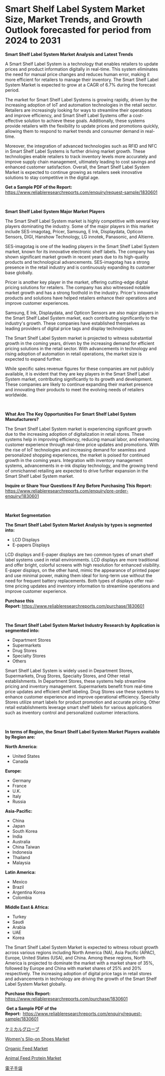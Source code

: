 <p><h1>Smart Shelf Label System Market Size, Market Trends, and Growth Outlook forecasted for period from 2024 to 2031</h1></p><p><strong>Smart Shelf Label System Market Analysis and Latest Trends</strong></p>
<p><p>A Smart Shelf Label System is a technology that enables retailers to update prices and product information digitally in real-time. This system eliminates the need for manual price changes and reduces human error, making it more efficient for retailers to manage their inventory. The Smart Shelf Label System Market is expected to grow at a CAGR of 6.7% during the forecast period.</p><p>The market for Smart Shelf Label Systems is growing rapidly, driven by the increasing adoption of IoT and automation technologies in the retail sector. Retailers are increasingly looking for ways to streamline their operations and improve efficiency, and Smart Shelf Label Systems offer a cost-effective solution to achieve these goals. Additionally, these systems provide retailers with the flexibility to update prices and promotions quickly, allowing them to respond to market trends and consumer demand in real-time.</p><p>Moreover, the integration of advanced technologies such as RFID and NFC in Smart Shelf Label Systems is further driving market growth. These technologies enable retailers to track inventory levels more accurately and improve supply chain management, ultimately leading to cost savings and enhanced customer satisfaction. Overall, the Smart Shelf Label System Market is expected to continue growing as retailers seek innovative solutions to stay competitive in the digital age.</p></p>
<p><strong>Get a Sample PDF of the Report:&nbsp;</strong> <a href="https://www.reliableresearchreports.com/enquiry/request-sample/1830601">https://www.reliableresearchreports.com/enquiry/request-sample/1830601</a></p>
<p>&nbsp;</p>
<p><strong>Smart Shelf Label System Major Market Players</strong></p>
<p><p>The Smart Shelf Label System market is highly competitive with several key players dominating the industry. Some of the major players in this market include SES-imagotag, Pricer, Samsung, E Ink, Displaydata, Opticon Sensors, DIGI, Hanshow Technology, LG innotek, Panasonic, and Altierre.</p><p>SES-imagotag is one of the leading players in the Smart Shelf Label System market, known for its innovative electronic shelf labels. The company has shown significant market growth in recent years due to its high-quality products and technological advancements. SES-imagotag has a strong presence in the retail industry and is continuously expanding its customer base globally.</p><p>Pricer is another key player in the market, offering cutting-edge digital pricing solutions for retailers. The company has also witnessed notable market growth and has a strong foothold in the industry. Pricer's innovative products and solutions have helped retailers enhance their operations and improve customer experiences.</p><p>Samsung, E Ink, Displaydata, and Opticon Sensors are also major players in the Smart Shelf Label System market, each contributing significantly to the industry's growth. These companies have established themselves as leading providers of digital price tags and display technologies.</p><p>The Smart Shelf Label System market is projected to witness substantial growth in the coming years, driven by the increasing demand for efficient pricing solutions in the retail sector. With advancements in technology and rising adoption of automation in retail operations, the market size is expected to expand further.</p><p>While specific sales revenue figures for these companies are not publicly available, it is evident that they are key players in the Smart Shelf Label System market, contributing significantly to its growth and development. These companies are likely to continue expanding their market presence and innovating their products to meet the evolving needs of retailers worldwide.</p></p>
<p>&nbsp;</p>
<p><strong>What Are The Key Opportunities For Smart Shelf Label System Manufacturers?</strong></p>
<p><p>The Smart Shelf Label System market is experiencing significant growth due to the increasing adoption of digitalization in retail stores. These systems help in improving efficiency, reducing manual labor, and enhancing customer experience through real-time price updates and promotions. With the rise of IoT technologies and increasing demand for seamless and personalized shopping experiences, the market is poised for continued growth in the coming years. Integration with inventory management systems, advancements in e-ink display technology, and the growing trend of omnichannel retailing are expected to drive further expansion in the Smart Shelf Label System market.</p></p>
<p><strong>Inquire or Share Your Questions If Any Before Purchasing This Report:</strong> <a href="https://www.reliableresearchreports.com/enquiry/pre-order-enquiry/1830601">https://www.reliableresearchreports.com/enquiry/pre-order-enquiry/1830601</a></p>
<p>&nbsp;</p>
<p><strong>Market Segmentation</strong></p>
<p><strong>The Smart Shelf Label System Market Analysis by types is segmented into:</strong></p>
<p><ul><li>LCD Displays</li><li>E-papers Displays</li></ul></p>
<p><p>LCD displays and E-paper displays are two common types of smart shelf label systems used in retail environments. LCD displays are more traditional and offer bright, colorful screens with high resolution for enhanced visibility. E-paper displays, on the other hand, mimic the appearance of printed paper and use minimal power, making them ideal for long-term use without the need for frequent battery replacements. Both types of displays offer real-time pricing updates and inventory information to streamline operations and improve customer experience.</p></p>
<p><strong>Purchase this Report:&nbsp;</strong><a href="https://www.reliableresearchreports.com/purchase/1830601">https://www.reliableresearchreports.com/purchase/1830601</a></p>
<p>&nbsp;</p>
<p><strong>The Smart Shelf Label System Market Industry Research by Application is segmented into:</strong></p>
<p><ul><li>Department Stores</li><li>Supermarkets</li><li>Drug Stores</li><li>Specialty Stores</li><li>Others</li></ul></p>
<p><p>Smart Shelf Label System is widely used in Department Stores, Supermarkets, Drug Stores, Specialty Stores, and Other retail establishments. In Department Stores, these systems help streamline pricing and inventory management. Supermarkets benefit from real-time price updates and efficient shelf labeling. Drug Stores use these systems to enhance customer experience and improve operational efficiency. Specialty Stores utilize smart labels for product promotion and accurate pricing. Other retail establishments leverage smart shelf labels for various applications such as inventory control and personalized customer interactions.</p></p>
<p>&nbsp;</p>
<p><strong>In terms of Region, the Smart Shelf Label System Market Players available by Region are:</strong></p>
<p>
    <p> <strong> North America: </strong>
        <ul>
            <li>United States</li>
            <li>Canada</li>
        </ul>
        </p> 
    <p> <strong> Europe: </strong>
        <ul>
            <li>Germany</li>
            <li>France</li>
            <li>U.K.</li>
            <li>Italy</li>
            <li>Russia</li>
        </ul>
        </p> 
    <p> <strong> Asia-Pacific: </strong>
        <ul>
            <li>China</li>
            <li>Japan</li>
            <li>South Korea</li>
            <li>India</li>
            <li>Australia</li>
            <li>China Taiwan</li>
            <li>Indonesia</li>
            <li>Thailand</li>
            <li>Malaysia</li>
        </ul>
        </p> 
    <p> <strong> Latin America: </strong>
        <ul>
            <li>Mexico</li>
            <li>Brazil</li>
            <li>Argentina Korea</li>
            <li>Colombia</li>
        </ul>
        </p> 
    <p> <strong> Middle East & Africa: </strong>
        <ul>
            <li>Turkey</li>
            <li>Saudi</li>
            <li>Arabia</li>
            <li>UAE</li>
            <li>Korea</li>
        </ul>
    </p>
    </p>
<p><p>The Smart Shelf Label System Market is expected to witness robust growth across various regions including North America (NA), Asia Pacific (APAC), Europe, United States (USA), and China. Among these regions, North America is projected to dominate the market with a market share of 35%, followed by Europe and China with market shares of 25% and 20% respectively. The increasing adoption of digital price tags in retail stores and advancements in technology are driving the growth of the Smart Shelf Label System Market globally.</p></p>
<p><strong>Purchase this Report: </strong><a href="https://www.reliableresearchreports.com/purchase/1830601">https://www.reliableresearchreports.com/purchase/1830601</a></p>
<p>&nbsp;<strong>Get a Sample PDF of the Report:&nbsp;&nbsp;</strong><a href="https://www.reliableresearchreports.com/enquiry/request-sample/1830601">https://www.reliableresearchreports.com/enquiry/request-sample/1830601</a></p>
<p><strong></strong></p>
<p><p><a href="https://github.com/mcbeesbxa270/Market-Research-Report-List-1/blob/main/95829217572.md">ケミカルグローブ</a></p><p><a href="https://github.com/dx0328/Market-Research-Report-List-2/blob/main/womens-slip-on-shoes-market.md">Women's Slip-on Shoes Market</a></p><p><a href="https://issuu.com/reportprime-2/docs/organic-feed-market-size-2030.pptx">Organic Feed Market</a></p><p><a href="https://issuu.com/reportprime-2/docs/animal-feed-protein-market-size-2030.pptx">Animal Feed Protein Market</a></p><p><a href="https://github.com/EmoryYundt1935/Market-Research-Report-List-1/blob/main/76027087573.md">電子手袋</a></p></p>